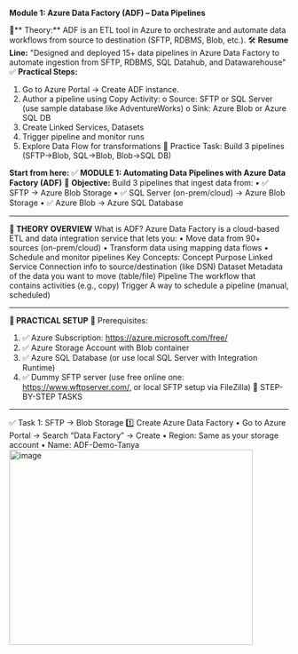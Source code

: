 **Module 1: Azure Data Factory (ADF) – Data Pipelines**

🧠** Theory:**
ADF is an ETL tool in Azure to orchestrate and automate data workflows from source to destination (SFTP, RDBMS, Blob, etc.).
🛠 **Resume Line:**
"Designed and deployed 15+ data pipelines in Azure Data Factory to automate ingestion from SFTP, RDBMS, SQL Datahub, and Datawarehouse"
✅ **Practical Steps:**
1.	Go to Azure Portal → Create ADF instance.
2.	Author a pipeline using Copy Activity:
o	Source: SFTP or SQL Server (use sample database like AdventureWorks)
o	Sink: Azure Blob or Azure SQL DB
3.	Create Linked Services, Datasets
4.	Trigger pipeline and monitor runs
5.	Explore Data Flow for transformations
🎯 Practice Task: Build 3 pipelines (SFTP→Blob, SQL→Blob, Blob→SQL DB)

**Start from here:** 
✅ **MODULE 1: Automating Data Pipelines with Azure Data Factory (ADF)**
🎯 **Objective:**
Build 3 pipelines that ingest data from:
•	✅ SFTP → Azure Blob Storage
•	✅ SQL Server (on-prem/cloud) → Azure Blob Storage
•	✅ Azure Blob → Azure SQL Database
________________________________________
**🔸 THEORY OVERVIEW**
What is ADF?
Azure Data Factory is a cloud-based ETL and data integration service that lets you:
•	Move data from 90+ sources (on-prem/cloud)
•	Transform data using mapping data flows
•	Schedule and monitor pipelines
Key Concepts:
Concept	Purpose
Linked Service	Connection info to source/destination (like DSN)
Dataset	Metadata of the data you want to move (table/file)
Pipeline	The workflow that contains activities (e.g., copy)
Trigger	A way to schedule a pipeline (manual, scheduled)
________________________________________
**🔸 PRACTICAL SETUP**
🧩 Prerequisites:
1.	✅ Azure Subscription: https://azure.microsoft.com/free/
2.	✅ Azure Storage Account with Blob container
3.	✅ Azure SQL Database (or use local SQL Server with Integration Runtime)
4.	✅ Dummy SFTP server (use free online one: https://www.wftpserver.com/, or local SFTP setup via FileZilla)
🔹 STEP-BY-STEP TASKS
________________________________________
✅ Task 1: SFTP → Blob Storage
1️⃣ Create Azure Data Factory
•	Go to Azure Portal → Search “Data Factory” → Create
•	Region: Same as your storage account
•	Name: ADF-Demo-Tanya
<img width="439" height="352" alt="image" src="https://github.com/user-attachments/assets/027a5d58-b9c4-4fea-a3cc-c76b1f4e5eb9" />

